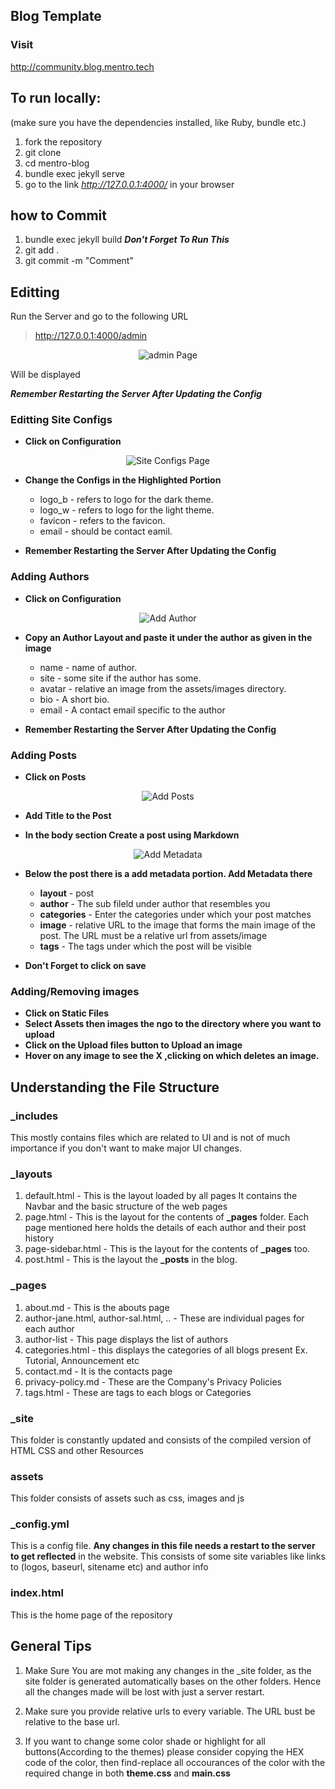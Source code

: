## Blog Template


### Visit
http://community.blog.mentro.tech

## To run locally:

(make sure you have the dependencies installed, like Ruby, bundle etc.)

1. fork the repository
2. git clone
3. cd mentro-blog
4. bundle exec jekyll serve
5. go to the link _http://127.0.0.1:4000/_ in your browser

## how to Commit

1. bundle exec jekyll build ***Don't Forget To Run This***
2. git add .
3. git commit -m "Comment"


## Editting

Run the Server and go to the following URL

> http://127.0.0.1:4000/admin

<center>
<img src="Help/admin.png" alt="admin Page" style:"width: 100vw"/>
</center>

Will be displayed

**_Remember Restarting the Server After Updating the Config_**

### Editting Site Configs

- **Click on Configuration**

<center>
<img src="Help/siteConfigs.png" alt="Site Configs Page" style:"width: 100vw"/>
</center>

- **Change the Configs in the Highlighted Portion**

  - logo_b - refers to logo for the dark theme.
  - logo_w - refers to logo for the light theme.
  - favicon - refers to the favicon.
  - email - should be contact eamil.

- **Remember Restarting the Server After Updating the Config**

### Adding Authors

- **Click on Configuration**

<center>
<img src="Help/addAuthor.png" alt="Add Author" style:"width: 100vw"/>
</center>

- **Copy an Author Layout and paste it under the author as given in the image**

  - name - name of author.
  - site - some site if the author has some.
  - avatar - relative an image from the assets/images directory.
  - bio - A short bio.
  - email - A contact email specific to the author

- **Remember Restarting the Server After Updating the Config**

### Adding Posts

- **Click on Posts**

<center>
<img src="Help/writingPosts.png" alt="Add Posts" style:"width: 100vw"/>
</center>

- **Add Title to the Post**

- **In the body section Create a post using Markdown**

<center>
<img src="Help/addingMetadata.png" alt="Add Metadata" style:"width: 100vw"/>
</center>

- **Below the post there is a add metadata portion. Add Metadata there**

  - **layout** - post
  - **author** - The sub fileld under author that resembles you
  - **categories** - Enter the categories under which your post matches
  - **image** - relative URL to the image that forms the main image of the post. The URL must be a relative url from assets/image
  - **tags** - The tags under which the post will be visible

- **Don't Forget to click on save**

### Adding/Removing images

- **Click on Static Files**
- **Select Assets then images the ngo to the directory where you want to upload**
- **Click on the Upload files button to Upload an image**
- **Hover on any image to see the X ,clicking on which deletes an image.**

## Understanding the File Structure

### \_includes

This mostly contains files which are related to UI and is not of much importance if you don't want to make major UI changes.

### \_layouts

1. default.html - This is the layout loaded by all pages It contains the Navbar and the basic structure of the web pages
2. page.html - This is the layout for the contents of **\_pages** folder. Each page mentioned here holds the details of each author and their post history
3. page-sidebar.html - This is the layout for the contents of **\_pages** too.
4. post.html - This is the layout the **\_posts** in the blog.

### \_pages

1. about.md - This is the abouts page
2. author-jane.html, author-sal.html, .. - These are individual pages for each author
3. author-list - This page displays the list of authors
4. categories.html - this displays the categories of all blogs present Ex. Tutorial, Announcement etc
5. contact.md - It is the contacts page
6. privacy-policy.md - These are the Company's Privacy Policies
7. tags.html - These are tags to each blogs or Categories

### \_site

This folder is constantly updated and consists of the compiled version of HTML CSS and other Resources

### assets

This folder consists of assets such as css, images and js

### \_config.yml

This is a config file. **Any changes in this file needs a restart to the server to get reflected** in the website.
This consists of some site variables like links to (logos, baseurl, sitename etc) and author info

### index.html

This is the home page of the repository

## General Tips

1. Make Sure You are mot making any changes in the \_site folder, as the site folder is generated automatically bases on the other folders. Hence all the changes made will be lost with just a server restart.

2. Make sure you provide relative urls to every variable. The URL bust be relative to the base url.

3. If you want to change some color shade or highlight for all buttons(According to the themes) please consider copying the HEX code of the color, then find-replace all occourances of the color with the required change in both **theme.css** and **main.css**
 